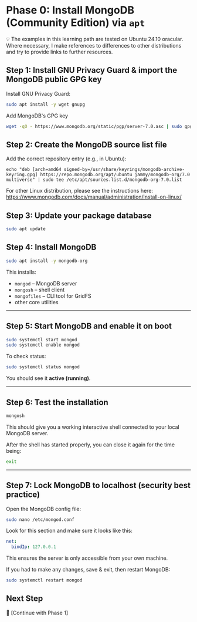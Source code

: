 # Phase 0: Install MongoDB (Community Edition) via `apt`

💡 The examples in this learning path are tested on Ubuntu 24.10 oracular. Where necessary, I make references to differences to other distributions and try to provide links to further resources.

## Step 1: Install GNU Privacy Guard & import the MongoDB public GPG key

Install GNU Privacy Guard:
```bash
sudo apt install -y wget gnupg
```

Add MongoDB's GPG key
```bash
wget -qO - https://www.mongodb.org/static/pgp/server-7.0.asc | sudo gpg --dearmor -o /usr/share/keyrings/mongodb-archive-keyring.gpg
```

## Step 2: Create the MongoDB source list file

Add the correct repository entry (e.g., in Ubuntu):
```
echo "deb [arch=amd64 signed-by=/usr/share/keyrings/mongodb-archive-keyring.gpg] https://repo.mongodb.org/apt/ubuntu jammy/mongodb-org/7.0 multiverse" | sudo tee /etc/apt/sources.list.d/mongodb-org-7.0.list
```

For other Linux distribution, please see the instructions here: https://www.mongodb.com/docs/manual/administration/install-on-linux/

## Step 3: Update your package database

```bash
sudo apt update
```

## Step 4: Install MongoDB

```bash
sudo apt install -y mongodb-org
```

This installs:

* `mongod` – MongoDB server
* `mongosh` – shell client
* `mongofiles` – CLI tool for GridFS
* other core utilities

---

## Step 5: Start MongoDB and enable it on boot

```bash
sudo systemctl start mongod
sudo systemctl enable mongod
```

To check status:

```bash
sudo systemctl status mongod
```

You should see it **active (running)**.

---

## Step 6: Test the installation

```bash
mongosh
```

This should give you a working interactive shell connected to your local MongoDB server.

After the shell has started properly, you can close it again for the time being:

```bash
exit
```

---

## Step 7: Lock MongoDB to localhost (security best practice)

Open the MongoDB config file:

```bash
sudo nano /etc/mongod.conf
```

Look for this section and make sure it looks like this:

```yaml
net:
  bindIp: 127.0.0.1
```

This ensures the server is only accessible from your own machine.

If you had to make any changes, save & exit, then restart MongoDB:

```bash
sudo systemctl restart mongod
```

## Next Step

🚀 [Continue with Phase 1]
